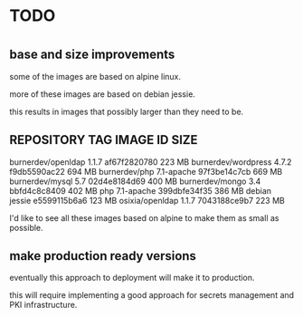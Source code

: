 #
# TODO
#


## base and size improvements

some of the images are based on alpine linux.

more of these images are based on debian jessie.

this results in images that possibly larger than they need to be.

REPOSITORY            TAG                 IMAGE ID            SIZE
----------------------------------------------------------------------
burnerdev/openldap    1.1.7               af67f2820780        223 MB
burnerdev/wordpress   4.7.2               f9db5590ac22        694 MB
burnerdev/php         7.1-apache          97f3be14c7cb        669 MB
burnerdev/mysql       5.7                 02d4e8184d69        400 MB
burnerdev/mongo       3.4                 bbfd4c8c8409        402 MB
php                   7.1-apache          399dbfe34f35        386 MB
debian                jessie              e5599115b6a6        123 MB
osixia/openldap       1.1.7               7043188ce9b7        223 MB

I'd like to see all these images based on alpine to make them as small as possible.


## make production ready versions

eventually this approach to deployment will make it to production.

this will require implementing a good approach for secrets management and PKI infrastructure.
